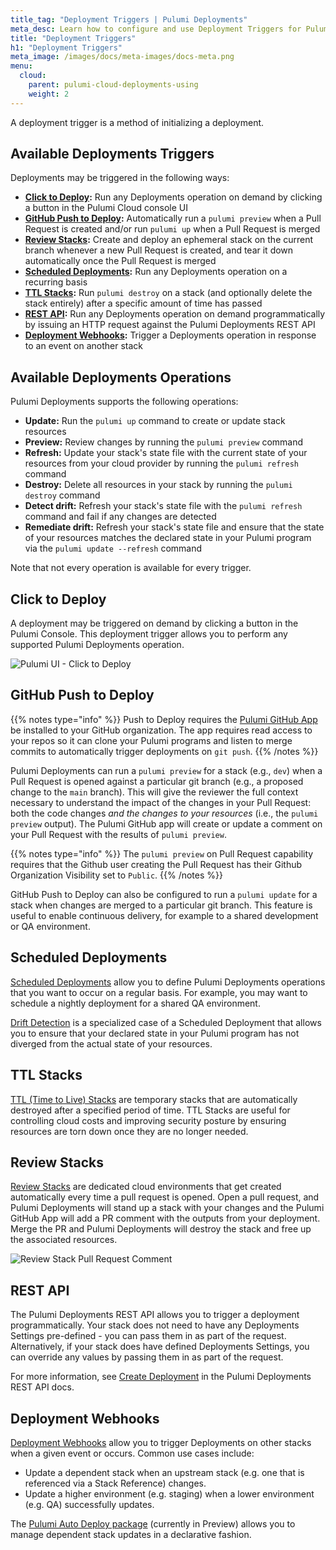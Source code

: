 ```yaml
---
title_tag: "Deployment Triggers | Pulumi Deployments"
meta_desc: Learn how to configure and use Deployment Triggers for Pulumi Deployments
title: "Deployment Triggers"
h1: "Deployment Triggers"
meta_image: /images/docs/meta-images/docs-meta.png
menu:
  cloud:
    parent: pulumi-cloud-deployments-using
    weight: 2
---
```


A deployment trigger is a method of initializing a deployment.

## Available Deployments Triggers

Deployments may be triggered in the following ways:

- **[Click to Deploy](#click-to-deploy):** Run any Deployments operation on demand by clicking a button in the Pulumi Cloud console UI
- **[GitHub Push to Deploy](#github-push-to-deploy):** Automatically run a `pulumi preview` when a Pull Request is created and/or run `pulumi up` when a Pull Request is merged
- **[Review Stacks](#review-stacks):** Create and deploy an ephemeral stack on the current branch whenever a new Pull Request is created, and tear it down automatically once the Pull Request is merged
- **[Scheduled Deployments](#scheduled-deployments):** Run any Deployments operation on a recurring basis
- **[TTL Stacks](#ttl-stacks):** Run `pulumi destroy` on a stack (and optionally delete the stack entirely) after a specific amount of time has passed
- **[REST API](#rest-api):** Run any Deployments operation on demand programmatically by issuing an HTTP request against the Pulumi Deployments REST API
- **[Deployment Webhooks](#deployment-webhooks):** Trigger a Deployments operation in response to an event on another stack

## Available Deployments Operations

Pulumi Deployments supports the following operations:

- **Update:** Run the `pulumi up` command to create or update stack resources
- **Preview:** Review changes by running the `pulumi preview` command
- **Refresh:** Update your stack's state file with the current state of your resources from your cloud provider by running the `pulumi refresh` command
- **Destroy:** Delete all resources in your stack by running the `pulumi destroy` command
- **Detect drift:** Refresh your stack's state file with the `pulumi refresh` command and fail if any changes are detected
- **Remediate drift:** Refresh your stack's state file and ensure that the state of your resources matches the declared state in your Pulumi program via the `pulumi update --refresh` command

Note that not every operation is available for every trigger.

## Click to Deploy

A deployment may be triggered on demand by clicking a button in the Pulumi Console. This deployment trigger allows you to perform any supported Pulumi Deployments operation.

![Pulumi UI - Click to Deploy](../../ui-deploy-button.png)

## GitHub Push to Deploy

{{% notes type="info" %}}
Push to Deploy requires the [Pulumi GitHub App](/docs/iac/using-pulumi/continuous-delivery/github-app/#installation-and-configuration) be installed to your GitHub organization. The app requires read access to your repos so it can clone your Pulumi programs and listen to merge commits to automatically trigger deployments on `git push`.
{{% /notes %}}

Pulumi Deployments can run a `pulumi preview` for a stack (e.g., `dev`) when a Pull Request is opened against a particular git branch (e.g., a proposed change to the `main` branch). This will give the reviewer the full context necessary to understand the impact of the changes in your Pull Request: both the code changes _and the changes to your resources_ (i.e., the `pulumi preview` output). The Pulumi GitHub app will create or update a comment on your Pull Request with the results of `pulumi preview`.

{{% notes type="info" %}}
The `pulumi preview` on Pull Request capability requires that the Github user creating the Pull Request has their Github Organization Visibility set to `Public`.
{{% /notes %}}

GitHub Push to Deploy can also be configured to run a `pulumi update` for a stack when changes are merged to a particular git branch. This feature is useful to enable continuous delivery, for example to a shared development or QA environment.

## Scheduled Deployments

[Scheduled Deployments](/docs/pulumi-cloud/deployments/schedules) allow you to define Pulumi Deployments operations that you want to occur on a regular basis. For example, you may want to schedule a nightly deployment for a shared QA environment.

[Drift Detection](/docs/pulumi-cloud/deployments/drift) is a specialized case of a Scheduled Deployment that allows you to ensure that your declared state in your Pulumi program has not diverged from the actual state of your resources.

## TTL Stacks

[TTL (Time to Live) Stacks](/docs/pulumi-cloud/deployments/ttl) are temporary stacks that are automatically destroyed after a specified period of time. TTL Stacks are useful for controlling cloud costs and improving security posture by ensuring resources are torn down once they are no longer needed.

## Review Stacks

[Review Stacks](/docs/pulumi-cloud/deployments/review-stacks) are dedicated cloud environments that get created automatically every time a pull request is opened. Open a pull request, and Pulumi Deployments will stand up a stack with your changes and the Pulumi GitHub App will add a PR comment with the outputs from your deployment. Merge the PR and Pulumi Deployments will destroy the stack and free up the associated resources.

![Review Stack Pull Request Comment](../../comment.png)

## REST API

The Pulumi Deployments REST API allows you to trigger a deployment programmatically. Your stack does not need to have any Deployments Settings pre-defined - you can pass them in as part of the request. Alternatively, if your stack does have defined Deployments Settings, you can override any values by passing them in as part of the request.

For more information, see [Create Deployment](docs/pulumi-cloud/reference/deployments/#create-deployment) in the Pulumi Deployments REST API docs.

## Deployment Webhooks

[Deployment Webhooks](/docs/pulumi-cloud/webhooks/#deployment-webhooks) allow you to trigger Deployments on other stacks when a given event or occurs. Common use cases include:

- Update a dependent stack when an upstream stack (e.g. one that is referenced via a Stack Reference) changes.
- Update a higher environment (e.g. staging) when a lower environment (e.g. QA) successfully updates.

The [Pulumi Auto Deploy package](/registry/packages/auto-deploy) (currently in Preview) allows you to manage dependent stack updates in a declarative fashion.
